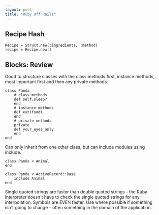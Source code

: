 ```yaml
---
layout: post
title: "Ruby Off Rails"
---
```


## Recipe Hash

    Recipe = Struct.new(:ingredients, :method)
    recipe = Recipe.new()

## Blocks: Review

Good to structure classes with the class methods first, instance methods, most important first and then any private methods.

    class Panda
        # class methods
        def self.sleep?
        end
        # instance methods
        def eat(food)
        end
        # private methods
        private
        def your_eyes_only
        end
    end

Can only inherit from one other class, but can include modules using include.

    class Panda < Animal
    end

    class Panda < ActiveRecord::Base
        include Animal
    end

Single quoted strings are faster than double quoted strings - the Ruby interpreter doesn't have to check the single quoted strings for any interpolation. Symbols are EVEN faster. Use where possible if something isn't going to change - often something in the domain of the application.






